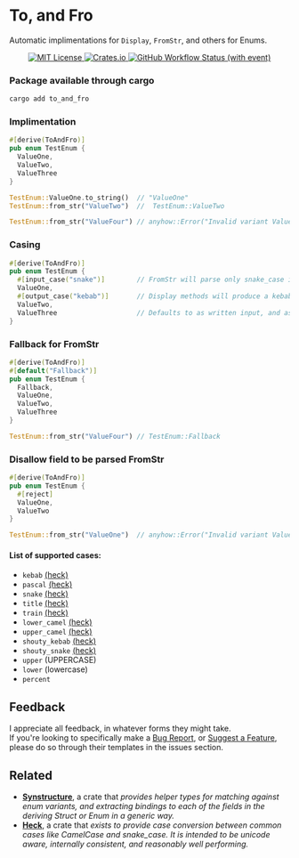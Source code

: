 # To, and Fro

Automatic implimentations for `Display`, `FromStr`, and others for Enums.


<div align="center">
    <a href="https://choosealicense.com/licenses/mit/">
        <img alt="MIT License" src="https://img.shields.io/badge/License-MIT-green.svg">
    </a>
    <a href="https://crates.io/crates/to_and_fro">
      <img alt="Crates.io" src="https://img.shields.io/crates/d/to_and_fro">
    </a>
    <a href="https://github.com/tascord/ToAndFro/actions/workflows/rust.yml">
      <img alt="GitHub Workflow Status (with event)" src="https://img.shields.io/github/actions/workflow/status/tascord/toandfro/rust.yml">
    </a>
</div>

### Package available through cargo
```sh
cargo add to_and_fro
```

### Implimentation
```rs
#[derive(ToAndFro)]
pub enum TestEnum {
  ValueOne,
  ValueTwo,
  ValueThree
}

TestEnum::ValueOne.to_string()  // "ValueOne"
TestEnum::from_str("ValueTwo")  //  TestEnum::ValueTwo

TestEnum::from_str("ValueFour") // anyhow::Error("Invalid variant ValueFour for enum TestEnum")
```

### Casing
```rs
#[derive(ToAndFro)]
pub enum TestEnum {
  #[input_case("snake")]        // FromStr will parse only snake_case input
  ValueOne,
  #[output_case("kebab")]       // Display methods will produce a kebab-case output
  ValueTwo,
  ValueThree                    // Defaults to as written input, and as-written output
}
```

### Fallback for FromStr
```rs
#[derive(ToAndFro)]
#[default("Fallback")]
pub enum TestEnum {
  Fallback,
  ValueOne,
  ValueTwo,
  ValueThree
}

TestEnum::from_str("ValueFour") // TestEnum::Fallback
```

### Disallow field to be parsed FromStr
```rs
#[derive(ToAndFro)]
pub enum TestEnum {
  #[reject]
  ValueOne,
  ValueTwo
}

TestEnum::from_str("ValueOne")  // anyhow::Error("Invalid variant ValueOne for enum TestEnum")
```

#### List of supported cases:
- `kebab` [(heck)](https://docs.rs/heck/latest/heck/struct.AsKebabCase.html)
- `pascal` [(heck)](https://docs.rs/heck/latest/heck/struct.AsPascalCase.html)
- `snake` [(heck)](https://docs.rs/heck/latest/heck/struct.AsSnakeCase.html)
- `title` [(heck)](https://docs.rs/heck/latest/heck/struct.AsTitleCase.html)
- `train` [(heck)](https://docs.rs/heck/latest/heck/struct.AsTrainCase.html)
- `lower_camel` [(heck)](https://docs.rs/heck/latest/heck/struct.AsLowerCamelCase.html)
- `upper_camel` [(heck)](https://docs.rs/heck/latest/heck/struct.AsUpperCamelCase.html)
- `shouty_kebab` [(heck)](https://docs.rs/heck/latest/heck/struct.AsShoutyKebabCase.html)
- `shouty_snake` [(heck)](https://docs.rs/heck/latest/heck/struct.AsShoutySnakeCase.html)
- `upper` (UPPERCASE)
- `lower` (lowercase)
- `percent`

## Feedback
I appreciate all feedback, in whatever forms they might take.  
If you're looking to specifically make a [Bug Report](https://github.com/tascord/ToAndFro/issues/new?template=bug_report.md), or [Suggest a Feature](https://github.com/tascord/ToAndFro/issues/new?template=feature_request.md), please do so through their templates in the issues section.

## Related
- [**Synstructure**](https://github.com/mystor/synstructure), a crate that *provides helper types for matching against enum variants, and extracting bindings to each of the fields in the deriving Struct or Enum in a generic way.*
- [**Heck**](https://github.com/withoutboats/heck), a crate that *exists to provide case conversion between common cases like CamelCase and snake_case. It is intended to be unicode aware, internally consistent, and reasonably well performing.*
